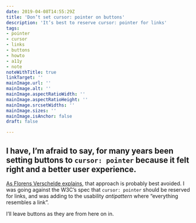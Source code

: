 ```yaml
---
date: 2019-04-08T14:55:29Z
title: 'Don’t set cursor: pointer on buttons'
description: 'It’s best to reserve cursor: pointer for links'
tags:
- pointer
- cursor
- links
- buttons
- howto
- a11y
- note
noteWithTitle: true
linkTarget: ''
mainImage.url: ''
mainImage.alt: ''
mainImage.aspectRatioWidth: ''
mainImage.aspectRatioHeight: ''
mainImage.srcsetWidths: ''
mainImage.sizes: ''
mainImage.isAnchor: false
draft: false

---
```

I have, I’m afraid to say, for many years been setting buttons to `cursor: pointer` because it felt right and a better user experience.
---

[As Florens Verschelde explains](https://github.com/necolas/normalize.css/issues/371#issuecomment-60072171), that approach is probably best avoided. I was going against the W3C’s spec that `cursor: pointer` should be reserved for links, and was adding to the usability _antipattern_ where “everything resembles a link”.

I’ll leave buttons as they are from here on in.